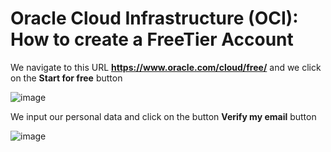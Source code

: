 # Oracle Cloud Infrastructure (OCI): How to create a FreeTier Account

We navigate to this URL **https://www.oracle.com/cloud/free/** and we click on the **Start for free** button

![image](https://github.com/luiscoco/OracleCloud_FreeTier_Account/assets/32194879/68cca4ce-6fea-4096-b84e-167b67e0a71a)

We input our personal data and click on the button **Verify my email** button

![image](https://github.com/luiscoco/OracleCloud_FreeTier_Account/assets/32194879/3be45fd5-1da8-4caa-a36d-051f1f4cf415)

